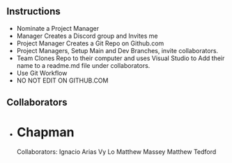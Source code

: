 ## Instructions

* Nominate a Project Manager
* Manager Creates a Discord group and Invites me
* Project Manager Creates a Git Repo on Github.com
* Project Managers, Setup Main and Dev Branches, invite collaborators.
* Team Clones Repo to their computer and uses Visual Studio to Add their name to a readme.md file under collaborators.
* Use Git Workflow
* NO NOT EDIT ON GITHUB.COM

## Collaborators

* Chapman
  =======
  Collaborators:
  Ignacio Arias
  Vy Lo
  Matthew Massey
  Matthew Tedford

